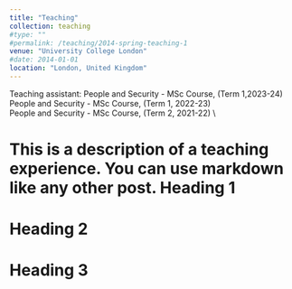 ```yaml
---
title: "Teaching"
collection: teaching
#type: ""
#permalink: /teaching/2014-spring-teaching-1
venue: "University College London"
#date: 2014-01-01
location: "London, United Kingdom"
---
```

Teaching assistant: 
People and Security - MSc Course, (Term 1,2023-24) \
People and Security - MSc Course, (Term 1, 2022-23) \
People and Security - MSc Course, (Term 2, 2021-22) \


This is a description of a teaching experience. You can use markdown like any other post.
Heading 1
======

Heading 2
======

Heading 3
======